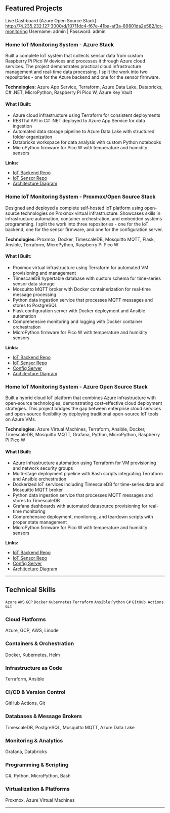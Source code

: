 ## Featured Projects
Live Dashboard (Azure Open Source Stack): http://74.235.232.127:3000/d/10711dc4-f67e-41ba-af3a-89801da2e582/iot-monitoring 
Username: admin | Password: admin
### Home IoT Monitoring System - Azure Stack

Built a complete IoT system that collects sensor data from custom Raspberry Pi Pico W devices and processes it through Azure cloud services. The project demonstrates practical cloud infrastructure management and real-time data processing. I split the work into two repositories - one for the Azure backend and one for the sensor firmware.

**Technologies:** Azure App Service, Terraform, Azure Data Lake, Databricks, C# .NET, MicroPython, Raspberry Pi Pico W, Azure Key Vault

#### What I Built:
- Azure cloud infrastructure using Terraform for consistent deployments
- RESTful API in C# .NET deployed to Azure App Service for data ingestion
- Automated data storage pipeline to Azure Data Lake with structured folder organization
- Databricks workspace for data analysis with custom Python notebooks
- MicroPython firmware for Pico W with temperature and humidity sensors

**Links:**
- [IoT Backend Repo](https://github.com/nathandiez/iots6_net)
- [IoT Sensor Repo](https://github.com/nathandiez/picosensor_net)
- [Architecture Diagram](https://github.com/nathandiez/nathandiez/blob/main/architecture.md)


### Home IoT Monitoring System - Proxmox/Open Source Stack
Designed and deployed a complete self-hosted IoT platform using open-source technologies on Proxmox virtual infrastructure. Showcases skills in infrastructure automation, container orchestration, and embedded systems programming. I split the work into three repositories - one for the IoT backend, one for the sensor firmware, and one for the configuration server.

**Technologies:** Proxmox, Docker, TimescaleDB, Mosquitto MQTT, Flask, Ansible, Terraform, MicroPython, Raspberry Pi Pico W

#### What I Built:
- Proxmox virtual infrastructure using Terraform for automated VM provisioning and management
- TimescaleDB hypertable database with custom schema for time-series sensor data storage
- Mosquitto MQTT broker with Docker containerization for real-time message processing
- Python data ingestion service that processes MQTT messages and stores to PostgreSQL
- Flask configuration server with Docker deployment and Ansible automation
- Comprehensive monitoring and logging with Docker container orchestration
- MicroPython firmware for Pico W with temperature and humidity sensors

**Links:**
- [IoT Backend Repo](https://github.com/nathandiez/iots6)
- [IoT Sensor Repo](https://github.com/nathandiez/picosensor_net) 
- [Config Server](https://github.com/nathandiez/prox_serveconfig)
- [Architecture Diagram](https://github.com/nathandiez/nathandiez/blob/main/architecture2.md)


### Home IoT Monitoring System - Azure Open Source Stack
Built a hybrid cloud IoT platform that combines Azure infrastructure with open-source technologies, demonstrating cost-effective cloud deployment strategies. This project bridges the gap between enterprise cloud services and open-source flexibility by deploying traditional open-source IoT tools on Azure VMs.

**Technologies:** Azure Virtual Machines, Terraform, Ansible, Docker, TimescaleDB, Mosquitto MQTT, Grafana, Python, MicroPython, Raspberry Pi Pico W

#### What I Built:
- Azure infrastructure automation using Terraform for VM provisioning and network security groups
- Multi-stage deployment pipeline with Bash scripts integrating Terraform and Ansible orchestration
- Dockerized IoT services including TimescaleDB for time-series data and Mosquitto MQTT broker
- Python data ingestion service that processes MQTT messages and stores to TimescaleDB
- Grafana dashboards with automated datasource provisioning for real-time monitoring
- Comprehensive deployment, monitoring, and teardown scripts with proper state management
- MicroPython firmware for Pico W with temperature and humidity sensors

**Links:**
- [IoT Backend Repo](https://github.com/nathandiez/iots6_a_oss)
- [IoT Sensor Repo](https://github.com/nathandiez/picosensor_net) 
- [Config Server](https://github.com/nathandiez/prox_serveconfig)
- [Architecture Diagram](https://github.com/nathandiez/nathandiez/blob/main/architecture3.md)
---

## Technical Skills
`Azure` `AWS` `GCP` `Docker` `Kubernetes` `Terraform` `Ansible` `Python` `C#` `GitHub Actions` `Git`

### Cloud Platforms
Azure, GCP, AWS, Linode

### Containers & Orchestration
Docker, Kubernetes, Helm

### Infrastructure as Code
Terraform, Ansible

### CI/CD & Version Control
GitHub Actions, Git

### Databases & Message Brokers
TimescaleDB, PostgreSQL, Mosquitto MQTT, Azure Data Lake

### Monitoring & Analytics
Grafana, Databricks

### Programming & Scripting
C#, Python, MicroPython, Bash

### Virtualization & Platforms
Proxmox, Azure Virtual Machines

---
